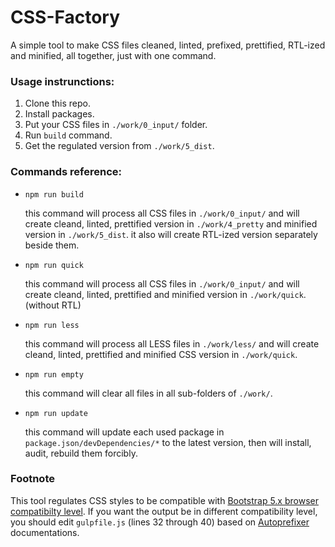# CSS-Factory
A simple tool to make CSS files cleaned, linted, prefixed, prettified, RTL-ized and minified, all together, just with one command.

### Usage instrunctions:
1. Clone this repo.
2. Install packages.
3. Put your CSS files in `./work/0_input/` folder.
4. Run `build` command.
5. Get the regulated version from `./work/5_dist`.

### Commands reference:
- `npm run build`

  this command will process all CSS files in `./work/0_input/` and will create cleand, linted, prettified version in `./work/4_pretty` and minified version in `./work/5_dist`. 
  it also will create RTL-ized version separately beside them.

- `npm run quick`

  this command will process all CSS files in `./work/0_input/` and will create cleand, linted, prettified and minified version in `./work/quick`. (without RTL)

- `npm run less`

  this command will process all LESS files in `./work/less/` and will create cleand, linted, prettified and minified CSS version in `./work/quick`.

- `npm run empty`

  this command will clear all files in all sub-folders of `./work/`.

- `npm run update`

  this command will update each used package in `package.json/devDependencies/*` to the latest version, then will install, audit, rebuild them forcibly.

### Footnote
This tool regulates CSS styles to be compatible with [Bootstrap 5.x browser compatibilty level](https://getbootstrap.com/docs/5.3/getting-started/browsers-devices/#supported-browsers).
If you want the output be in different compatibility level, you should edit `gulpfile.js` (lines 32 through 40) based on [Autoprefixer](https://github.com/postcss/autoprefixer) documentations.
